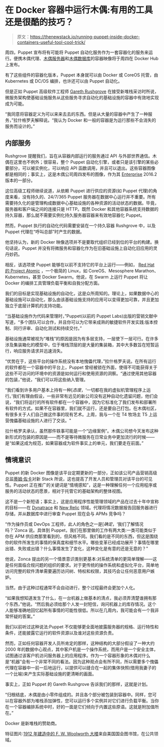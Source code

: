 # 在 Docker 容器中运行木偶:有用的工具还是很酷的技巧？

> 原文：<https://thenewstack.io/running-puppet-inside-docker-containers-useful-tool-cool-trick/>

周四，Puppet 宣布将有可能将 Puppet 自动化服务作为一套容器化的服务来运行。便携木偶代理、[木偶服务器](https://puppet.com/blog/puppet-server-bringing-soa-to-a-puppet-master-near-you)和[木偶数据库](https://docs.puppet.com/puppetdb/)的容器映像将于周四在 Docker Hub 上发布。

有了这些组件的容器化版本，Puppet 本身就可以由 Docker 或 CoreOS 托管，由 Kubernetes 或 DC/OS 编排，也许还可以由 Puppet 自动化。

但是正如 Puppet 高级软件工程师 [Gareth Rushgrove](https://twitter.com/garethr) 在接受新堆栈采访时所说，微服务架构使基础设施服务从这些服务寻求自动化的基础设施的容器中有效地实现成为可能。

“我同意将容器定义为可以来来去去的东西。但是从大量的容器中产生了一种服务，”拉什格罗夫解释说。“我认为 Docker 和一般的容器是为运行那些不会消失的服务而设计的。”

## 内部服务

Rushgrove 提醒我们，旨在从容器内部运行的服务通过 API 与外部世界通信。木偶在这里也不例外；很容易，整个 Puppet 自动化引擎，或者只是该引擎的某些必要部分，可以被实例化，可以响应 API 函数调用，并且可以退出。这些容器图像都是相同的；事实上，这是木偶公司周四发布的图像，作为其 [Enterprise](https://puppet.com/product) 2016.2 版本的一部分。

这位高级工程师继续说道，从依赖 Puppet 进行供应的资源(如 Puppet 代理)的角度来看，没有持久的、24/7/365 Puppet 服务器在数据中心运行并不重要。所有需要持久化的是管理构成数据中心基础设施的各种资源的活动状态的数据。毕竟，服务器和客户端之间的连接只是 HTTP。既然 Docker 和其他容器系统支持数据的持久容器，那么就不需要实例化持久服务器容器来有效地容器化 Puppet。

然而，Puppet 执行的自动化代码需要安装在一个持久容器 Rushgrove 中，以及 Puppet 代理在“呼叫总部”时产生的数据。

他坚持认为，新的 Docker 映像选项并不是要取代组织已经到位的平台的构建。换句话说，Puppet 并没有将微服务和容器化作为在旧基础设施上自动化旧应用的灵丹妙药。

相反，该选项使 Puppet 能够在以前不支持它的平台上运行——例如， [Red Hat 的 Project Atomic](https://thenewstack.io/project-atomic-creates-infrastructure-for-linux-containers/) ，一个极简的 Linux，如 CoreOS、Mesosphere Marathon、Kubernetes，甚至 Docker Swarm。他说，在 Swarm 上运行 Puppet 将让 Docker 的编排工具管理负载平衡和自我分配方面。

我们的目标是实现基础设施的自动化，这是众所周知的。理论上，如果数据中心的基础设施可以自动化，那么由该基础设施支持的应用可以变得更加可靠，并且更加独立于底层计算机的支持功能。

“当基础设施作为代码来管理时，”Puppet(以前的 Puppet Labs)出版的营销文献中写道，“多个团队可以合作，并且你可以为它带来成熟的敏捷软件开发实践:版本控制、同行评审、自动化测试和持续交付。”

基础设施通常被视为“堆栈”的原因是因为有多层支持，一层使下一层可行。在许多涉及集装箱化的模型中，位于堆栈顶层的是大量的集装箱，其中大多数旨在短暂运行，响应服务请求并迅速消失。

“优势在于，这些平台的操作系统没有本地傀儡代理，”拉什格罗夫说。在所有运行的软件都在一个容器中的平台上，Puppet 曾经被锁在外面，使得不可能获得关于这些不可访问的环境中的资源是如何运行和使用资源的洞察。“通过使用其他容器的包装，”他说，“我们可以将这些纳入管理。

“我们看到许多用户基本上持有一种[*态度*，‘一切都在我的虚拟机管理程序上运行。’我们有理由假设，一些非常有远见的新公司没有这种自动化遗留问题，他们会说，“我们将运行的所有软件都在一个容器中，因为它标准化了我们发布和部署所有软件的方式。如果不在容器里，我们就不运行，还是要自己打包。在木偶社区，有很多关于人们自己做这件事的现有艺术。上周，我与一个在 T4 牧场主 T5 上运营傀儡基础设施的人进行了交谈。"

拉什格罗夫承认，虽然那件轶事可能是一个“边缘案例”。木偶公司想今天发布这种新形式的包装的原因是——而不是等待微服务在日常业务中更加流行的时候——是“如果这成为规范，如果容器成为软件事实上的单元，我们要走在前面。”

## 情境意识

Puppet 的新 Docker 图像是该平台定期更新的一部分，正如该公司产品营销高级总监[蒂姆·佐卡](https://twitter.com/timzonca)对新 Stack 所说，这也提高了开发人员和管理员对该平台的可见性。Puppet 正在推广的关键词是“情境感知”，这是一种理解任何一个应用程序或服务的活动状态的愿景，相对于托管它的基础架构的整体视图。

这不是一个新短语；事实上，这是应用程序性能管理领域的产品在过去十年中宣称的目标——在 [Dynatrace](https://thenewstack.io/dynatrace-kicks-off-performance-bowl-superbowl-50/) 和 [New Relic](https://thenewstack.io/new-relic-revolutionizing-application-monitoring/) 领域。代理将情况数据报告回服务器进行存储，并从数据库中进行审查 Puppet 现在会与 APMs 竞争吗？

“作为操作员或 DevOps 工程师，此人的角色之一是[*确定*，‘我们了解情况吗？’Zonca 说。具体到 Puppet，我们在那里做的工作有两大类:一类可能类似于你在 APM 供应商那里看到的，但风格不同。我们看的是不同的东西，但这是围绕你的软件所发生的事情的保真度和细节水平。哪些变革已经成功展开？事情在哪里出错、失败或出错？什么事情发生了变化，这种变化是有意的还是无意的？"

他说，Zonca 提出的另一个情景意识类别更基本:对系统清单的更简单理解——这是任何面临合规问题的组织的要求。对于更传统的操作系统和虚拟化平台，简单地访问完整的软件清单需要遍历访问树、特权和权限，其技巧会让任何恶意用户嫉妒。

当然，由于这种过程通常不会自动进行，整个过程最终会更加个人化。

“如果我想知道发生了什么，在一台机器上做基本的清点，我必须弄清楚谁拥有那个东西，”他说。“然后我必须给那个人发一封短信，询问机器上的库存情况。这个人能够准确地回忆起所有事情的可能性很低。所以在几周内，我可能会有一个我非常怀疑的答案。”

我们以前听过这种说法:Puppet 不仅能够更全面地披露服务器的规格、运行特性和条件，还能披露它运行的软件资源以及谁对这些资源负责。

然而，正如任何容器开发人员所肯定的那样，这种结构的大部分假设了一种大约 2000 年的数据中心观点，其中客户机是一个操作系统，而用户是一个安全主体，试图通过该客户机访问服务器上的应用程序。作为一个容器形象的木偶对什么是“机器”会有一个非常不同的看法。因为这种观点会有所不同，所以需要多个傀儡代理在容器中一前一后地运行，以提供可以缝合在一起的集体快照(借用我妻子的一个比喻)来产生实际基础设施的更清晰的画面。

事实上，正如 Puppet 的 Gareth Rushgrove 告诉我们的那样，这就是计划。

“归根结底，木偶是由小零件组成的。并且各个部分被包装到容器中。同样，您可以在容器外部为堆栈添加弹性，您可以运行多个实例并对它们进行负载平衡。当你在一个容器编排系统中时，好的一面是它们倾向于内置这些原语。这就是附加值所在。”

Docker 是新堆栈的赞助商。

特征图片:[1912 年建造中的 F. W. Woolworth 大楼](https://en.wikipedia.org/wiki/Woolworth_Building#/media/File:Woolworth_Building_2_Feb._1912_LC-USZ62-105567.jpg)来自美国国会图书馆，在公共领域。

<svg xmlns:xlink="http://www.w3.org/1999/xlink" viewBox="0 0 68 31" version="1.1"><title>Group</title> <desc>Created with Sketch.</desc></svg>